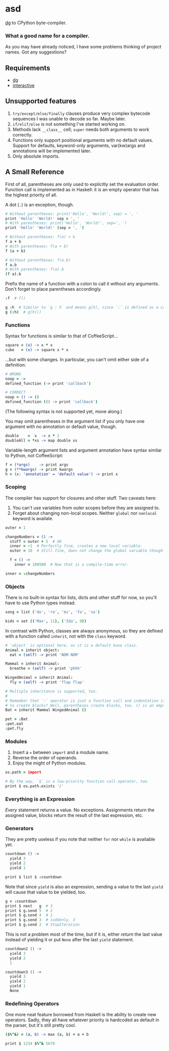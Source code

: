 # asd

[dg](https://github.com/pyos/dg) to CPython byte-compiler.

### What a good name for a compiler.

As you may have already noticed, I have some problems thinking of project names.
Got any suggestions?

## Requirements

 * [dg](https://github.com/pyos/dg)
 * [interactive](https://github.com/pyos/interactive)

## Unsupported features

1. `try/except/else/finally` clauses produce very complex bytecode sequences I was unable to decode so far. Maybe later.
2. `if/elif/else` is not something I've started working on.
3. Methods lack `__class__` cell; `super` needs both arguments to work correctly.
4. Functions only support positional arguments with no default values. Support for defaults, keyword-only arguments, var(kw)args and annotations will be implemented later.
5. Only absolute imports.

## A Small Reference

First of all, parentheses are only used to explicitly set the evaluation order.
Function call is implemented as in Haskell: it is an empty operator that has
the highest priority of all.

A dot (`.`) is an exception, though.

```coffeescript
# Without parentheses: print('Hello', 'World!', sep) = ', '
print 'Hello' 'World!' sep = ', '
# With parentheses: print('Hello', 'World!', sep=', ')
print 'Hello' 'World!' (sep = ', ')

# Without parentheses: f(a) + b
f a + b
# With parentheses: f(a + b)
f (a + b)

# Without parentheses: f(a.b)
f a.b
# With parentheses: f(a).b
(f a).b
```

Prefix the name of a function with a colon to call it without any arguments.
Don't forget to place parentheses accordingly.

```coffeescript
:f  # f()

g :h  # Similar to `g : h` and means g(h), since `:` is defined as a call operator.
g (:h)  # g(h())
```

### Functions

Syntax for functions is similar to that of CoffeeScript...

```coffeescript
square = (x) -> x * x
cube   = (x) -> square x * x
```

...but with some changes. In particular, you can't omit either side of a definition:

```coffeescript
# WRONG
noop = ->
defined_function (-> print 'callback')

# CORRECT
noop = () -> ()
defined_function (() -> print 'callback')
```

(The following syntax is not supported yet, move along.)

You may omit parentheses in the argument list if you only have one argument
with no annotation or default value, though.

```coffeescript
double    =  x  -> x * 2
doubleAll = *xs -> map double xs
```

Variable-length argument lists and argument annotation have syntax similar to
Python, not CoffeeScript:

```coffeescript
f = (*args)    -> print args
g = (**kwargs) -> print kwargs
h = (x: 'annotation' = 'default value') -> print x
```

### Scoping

The compiler has support for closures and other stuff. Two caveats here:

1. You can't use variables from outer scopes before they are assigned to.
2. Forget about changing non-local scopes. Neither `global` nor `nonlocal` keyword is availale.

```coffeescript
outer = 1

changeNumbers = () ->
  stuff = outer + 5  # OK
  inner = -1  # Perfectly fine, creates a new local variable.
  outer = 10  # Still fine, does not change the global variable though.

  f = () ->
    inner = 100500  # Now that is a compile-time error.

inner = :changeNumbers
```

### Objects

There is no built-in syntax for lists, dicts and other stuff for now, so you'll
have to use Python types instead.

```coffeescript
song = list ('do', 're', 'mi', 'fa', 'so')

kids = set (('Max', 11), ('Ida', 9))
```

In contrast with Python, classes are always anonymous, so they are
defined with a function called `inherit`, not with the `class` keyword.

```coffeescript
# `object` is optional here, as it is a default base class.
Animal = inherit object:
  eat = (self) -> print 'NOM NOM'

Mammal = inherit Animal:
  breathe = (self) -> print 'phhh'

WingedAnimal = inherit Animal:
  fly = (self) -> print 'flap flap'

# Multiple inheritance is supported, too.
#
# Remember that `:` operator is just a function call and indentation is used
# to create blocks? Well, parentheses create blocks, too. () is an empty one.
Bat = inherit Mammal WingedAnimal ()

pet = :Bat
:pet.eat
:pet.fly
```

### Modules

1. Insert a `=` between `import` and a module name.
2. Reverse the order of operands.
3. Enjoy the might of Python modules.

```coffeescript
os.path = import

# By the way, `$` is a low-priority function call operator, too.
print $ os.path.exists '/'
```

### Everything is an Expression

*Every* statement returns a value. No exceptions. Assignments return the assigned
value, blocks return the result of the last expression, etc.

### Generators

They are pretty useless if you note that neither `for` nor `while` is available yet.

```coffeescript
countdown () ->
  yield 3
  yield 2
  yield 1

print $ list $ :countdown
```

Note that since `yield` is also an expression, sending a value to the last
`yield` will cause that value to be yielded, too.

```coffeescript
g = :countdown
print $ next   g  # 3
print $ g.send 5  # 2
print $ g.send 4  # 1
print $ g.send 3  # suddenly, 3
print $ g.send 2  # StopIteration
```

This is not a problem most of the time, but if it is, either *return* the last
value instead of yielding it or put `None` after the last `yield` statement.

```coffeescript
countdown2 () ->
  yield 3
  yield 2
  1

countdown3 () ->
  yield 3
  yield 2
  yield 1
  None
```

### Redefining Operators

One more neat feature borrowed from Haskell is the ability to create new operators.
Sadly, they all have whatever priority is hardcoded as default in the parser,
but it's still pretty cool.

```coffeescript
($%^&) = (a, b) -> max (a, b) + a + b

print $ 1234 $%^& 5678
```

